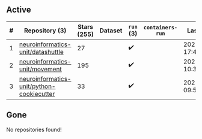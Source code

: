 ## Active
| # | Repository (3) | Stars (255) | Dataset | `run` (3) | `containers-run` | Last Modified |
| --- | --- | --- | --- | --- | --- | --- |
| 1 | [neuroinformatics-unit/datashuttle](https://github.com/neuroinformatics-unit/datashuttle) | 27 |  | :heavy_check_mark: |  | 2025-09-26 17:47:29+00:00 |
| 2 | [neuroinformatics-unit/movement](https://github.com/neuroinformatics-unit/movement) | 195 |  | :heavy_check_mark: |  | 2025-09-02 10:38:47+00:00 |
| 3 | [neuroinformatics-unit/python-cookiecutter](https://github.com/neuroinformatics-unit/python-cookiecutter) | 33 |  | :heavy_check_mark: |  | 2025-09-08 09:58:48+00:00 |

## Gone
No repositories found!
